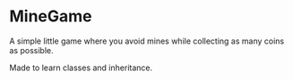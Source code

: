 # MineGame

A simple little game where you avoid mines while collecting as many coins as possible.

Made to learn classes and inheritance.

